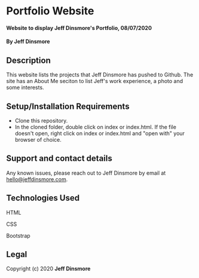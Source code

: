 # Portfolio Website

#### Website to display Jeff Dinsmore's Portfolio, 08/07/2020

#### By Jeff Dinsmore

## Description

This website lists the projects that Jeff Dinsmore has pushed to Github. The site has an About Me seciton to list Jeff's work experience, a photo and some interests.

## Setup/Installation Requirements

* Clone this repository.
* In the cloned folder, double click on index or index.html. If the file doesn't open, right click on index or index.html and "open with" your browser of choice.
 
## Support and contact details

Any known issues, please reach out to Jeff Dinsmore by email at hello@jeffdinsmore.com.

## Technologies Used

HTML

CSS

Bootstrap

## Legal

Copyright (c) 2020 **Jeff Dinsmore**
